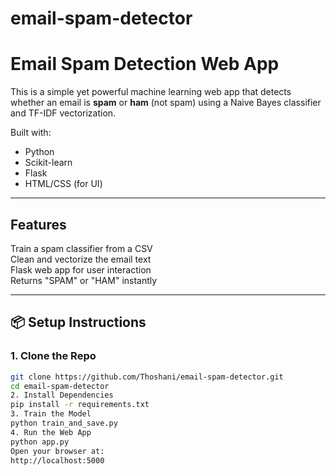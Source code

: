 # email-spam-detector
#  Email Spam Detection Web App

This is a simple yet powerful machine learning web app that detects whether an email is **spam** or **ham** (not spam) using a Naive Bayes classifier and TF-IDF vectorization.

 Built with:
- Python
- Scikit-learn
- Flask
- HTML/CSS (for UI)

---

## Features

 Train a spam classifier from a CSV  
 Clean and vectorize the email text  
 Flask web app for user interaction  
 Returns "SPAM" or "HAM" instantly

---

## 📦 Setup Instructions

### 1. Clone the Repo

```bash
git clone https://github.com/Thoshani/email-spam-detector.git
cd email-spam-detector
2. Install Dependencies
pip install -r requirements.txt
3. Train the Model
python train_and_save.py
4. Run the Web App
python app.py
Open your browser at:
http://localhost:5000

